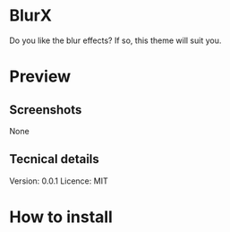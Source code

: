 # BlurX
Do you like the blur effects? If so, this theme will suit you.

# Preview
## Screenshots
None
## Tecnical details
Version: 0.0.1
Licence: MIT

# How to install
